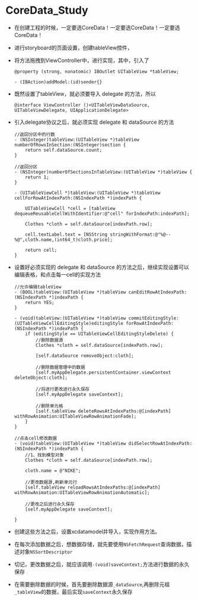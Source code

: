 # CoreData_Study

- 在创建工程的时候，一定要选CoreData！一定要选CoreData！一定要选CoreData！

- 进行storyboard的页面设置，创建tableView控件，

- 将方法拖拽到ViewController中，进行实现，其中，引入了

  ```
  @property (strong, nonatomic) IBOutlet UITableView *tableView;

  - (IBAction)addModel:(id)sender{}
  ```

- 既然设置了tableView，就必须要导入 delegate 的方法，所以

  ```
  @interface ViewController ()<UITableViewDataSource, UITableViewDelegate, UIApplicationDelegate>
  ```

- 引入delegate协议之后，就必须实现 delegate 和 dataSource 的方法

  ```
  //返回分区中的行数
  - (NSInteger)tableView:(UITableView *)tableView numberOfRowsInSection:(NSInteger)section {
      return self.dataSource.count;
  }

  //返回分区
  - (NSInteger)numberOfSectionsInTableView:(UITableView *)tableView {
      return 1;
  }

  - (UITableViewCell *)tableView:(UITableView *)tableView cellForRowAtIndexPath:(NSIndexPath *)indexPath {
      
      UITableViewCell *cell = [tableView dequeueReusableCellWithIdentifier:@"cell" forIndexPath:indexPath];
      
      Clothes *cloth = self.dataSource[indexPath.row];
      
      cell.textLabel.text = [NSString stringWithFormat:@"%@--%@",cloth.name,(int64_t)cloth.price];
      
      return cell;
  }
  ```

- 设置好必须实现的 delegate 和 dataSource 的方法之后，继续实现设置可以编辑表格，和点击每一cell的实现方法

  ```
  //允许编辑tableView
  - (BOOL)tableView:(UITableView *)tableView canEditRowAtIndexPath:(NSIndexPath *)indexPath {
      return YES;
  }

  - (void)tableView:(UITableView *)tableView commitEditingStyle:(UITableViewCellEditingStyle)editingStyle forRowAtIndexPath:(NSIndexPath *)indexPath {
      if (editingStyle == UITableViewCellEditingStyleDelete) {
          //删除数据源
          Clothes *cloth = self.dataSource[indexPath.row];
          
          [self.dataSource removeObject:cloth];
          
          //删除数据管理中的数据
          [self.myAppDelegate.persistentContainer.viewContext deleteObject:cloth];
          
          //将进行更改进行永久保存
          [self.myAppDelegate saveContext];
          
          //删除单元格
          [self.tableView deleteRowsAtIndexPaths:@[indexPath] withRowAnimation:UITableViewRowAnimationFade];
      }
  }

  //点击cell修改数据
  - (void)tableView:(UITableView *)tableView didSelectRowAtIndexPath:(NSIndexPath *)indexPath {
      //1、找到模型对象
      Clothes *cloth = self.dataSource[indexPath.row];
      
      cloth.name = @"NIKE";
      
      //更改数据源,刷新单元行
      [self.tableView reloadRowsAtIndexPaths:@[indexPath] withRowAnimation:UITableViewRowAnimationAutomatic];
      
      //更改之后进行永久保存
      [self.myAppDelegate saveContext];
      
  }
  ```

- 创建这些方法之后，设置xcdatamodel并导入，实现作用方法。

- 在每次添加数据之后，想数据存储，就先要使用`NSFetchRequest`查询数据，描述对象`NSSortDescriptor`

- 切记，更改数据之后，就应该调用`-(void)saveContext;`方法进行数据的永久保存

- 在需要删除数据的时候，首先要删除数据源`_dataSource`,再删除元祖`_tableView`的数据，最后实现`saveContext`永久保存

  ​

